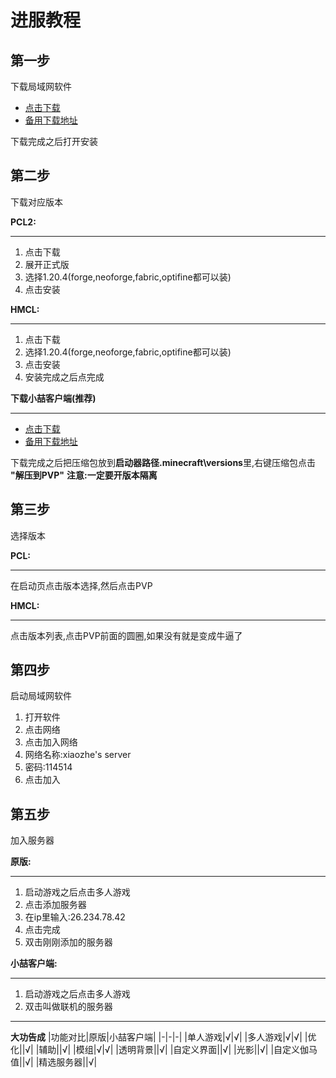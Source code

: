 # 进服教程
## 第一步
下载局域网软件

* [点击下载](https://www.123684.com/s/D4A9jv-LMxAA)
* [备用下载地址](https://www.123865.com/s/D4A9jv-LMxAA)

下载完成之后打开安装

## 第二步
下载对应版本

**PCL2:**
***
1. 点击下载
2. 展开正式版
3. 选择1.20.4(forge,neoforge,fabric,optifine都可以装)
4. 点击安装

**HMCL:**
***
1. 点击下载
6. 选择1.20.4(forge,neoforge,fabric,optifine都可以装)
7. 点击安装
8. 安装完成之后点完成

**下载小喆客户端(推荐)**
***
- [点击下载](https://www.123684.com/s/D4A9jv-jMxAA)
-  [备用下载地址](https://www.123865.com/s/D4A9jv-jMxAA)

下载完成之后把压缩包放到**启动器路径\.minecraft\versions**里,右键压缩包点击 **"解压到PVP"** 
**注意:一定要开版本隔离**

## 第三步
选择版本

**PCL:**
***
在启动页点击版本选择,然后点击PVP

**HMCL:**
***
点击版本列表,点击PVP前面的圆圈,如果没有就是变成牛逼了

## 第四步
启动局域网软件

1. 打开软件
2. 点击网络
3. 点击加入网络
4. 网络名称:xiaozhe's server
5. 密码:114514
6. 点击加入

## 第五步
加入服务器

**原版:**
***
1. 启动游戏之后点击多人游戏
2. 点击添加服务器
3. 在ip里输入:26.234.78.42
4. 点击完成
5. 双击刚刚添加的服务器

**小喆客户端:**
***

1. 启动游戏之后点击多人游戏
2. 双击叫做联机的服务器

***
**大功告成**
|功能对比|原版|小喆客户端|
|-|-|-|
|单人游戏|√|√|
|多人游戏|√|√|
|优化||√|
|辅助||√|
|模组|√|√|
|透明背景||√|
|自定义界面||√|
|光影||√|
|自定义伽马值||√|
|精选服务器||√|
